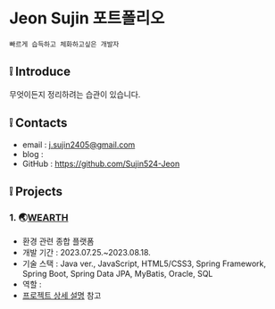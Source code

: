 # Jeon Sujin 포트폴리오
	빠르게 습득하고 체화하고싶은 개발자

## ❕ Introduce
무엇이든지 정리하려는 습관이 있습니다.

## ❕ Contacts
- email : j.sujin2405@gmail.com
- blog :
- GitHub : https://github.com/Sujin524-Jeon


## ❕ Projects

### 1. 🌏[WEARTH](https://github.com/Sujin524-Jeon/WEARTH)
- 환경 관련 종합 플랫폼
- 개발 기간 : 2023.07.25.~2023.08.18.
- 기술 스택 : 
Java ver.,  JavaScript, HTML5/CSS3, Spring Framework, Spring Boot, Spring Data JPA, MyBatis, Oracle, SQL
- 역할 : 
- [프로젝트 상세 설명]() 참고
